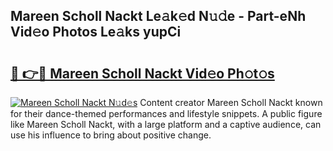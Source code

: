 ## Mareen Scholl Nackt Le𝚊k𝚎d N𝚞𝚍e - Part-eNh Vid𝚎o Photos Le𝚊ks yupCi

# <h2><a href="http://fbb1tf.evod.top/?m=Mareen+Scholl+Nackt">🔗 👉🔴 Mareen Scholl Nackt Vid𝚎o Ph𝚘t𝚘s</a></h2>

[![Mareen Scholl Nackt N𝚞d𝚎s](https://i.imgur.com/8V9OHl7.gif)](http://fbb1tf.evod.top/?m=Mareen+Scholl+Nackt)
Content creator Mareen Scholl Nackt known for their dance-themed performances and lifestyle snippets. A public figure like Mareen Scholl Nackt, with a large platform and a captive audience, can use his influence to bring about positive change. 
